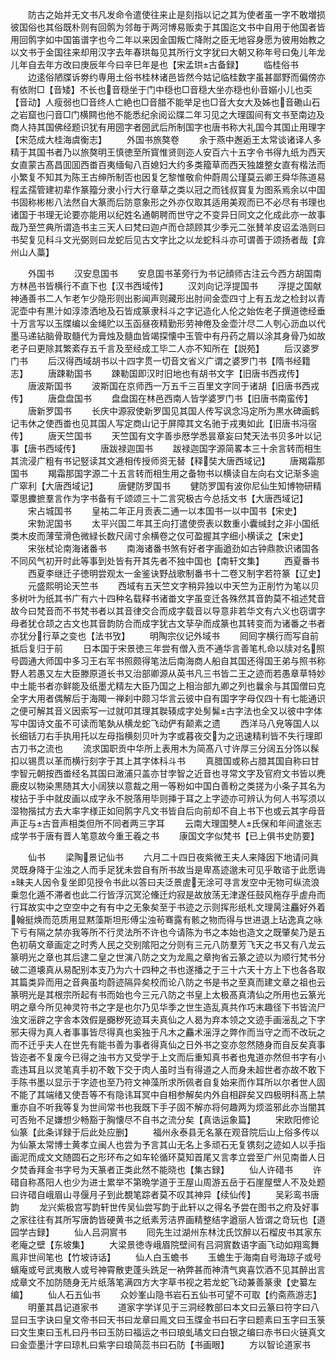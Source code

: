 <!-- { "loadSidebar": true } -->
　　防古之始并无文书凡发命令遣使往来止是刻指以记之其为使者虽一字不敢増损彼国俗也其俗既朴则有回鹘为邻毎于两河博易贩卖于其国迄文书中自用于他国者皆用回鹘字如中国笛谱字也今二年以来因金国叛亡降附之臣无地容身愿为彼用始教之以文书于金国往来却用汉字去年春珙每见其所行文字犹曰大朝又称年号曰兔儿年龙儿年自去年方改曰庚辰年今曰辛巳年是也【宋孟珙古备録】
　　临桂俗书
　　边逺俗陋牒诉劵约専用土俗书桂林诸邑皆然今姑记临桂数字虽甚鄙野而偏傍亦有依附□【音矮】不长也音穏坐于门中穏也□音穏大坐亦穏也仦音嫋小儿也奀【音动】人瘦弱也□音终人亡絶也□音腊不能举足也□音大女大及姊也音磡山石之岩窟也闩音□门横闗也他不能悉纪余阅讼牒二年习见之大理国间有文书至南边及商人持其国佛经题识犹有用圀字者圀武后所制国字也唐书称大礼国今其国止用理字【宋范成大桂海虞衡志】
　　外国书旅獒卷
　　余于燕中邂逅王太常谈诸译人多精于其国书者乃以旅獒明王慎徳至所寳惟贤则迩人安百六十五字令书得九纸为西天女直蒙古髙昌囬囬西畨百夷缅甸八百媳妇大约多类籀草而西天独雄整女直有楷法而小繁复不知其为陈王古绅所制否也因复乞黎惟敬俞仲蔚周公瑾莫云卿王舜华陈道易程孟孺管建初辈作篆籀分隶小行大行章草之类以冠之而钱叔寳复为图系焉余以中国书固称彬彬八法然自大篆而后防意象形之外亦仅取其适用美观而已不必尽有书理也诸国于书理无论要亦能用以纪姓名通朝聘而世守之不变异日同文之化成此亦一故事哉乃至竺典所谓造书主三天人曰梵曰迦卢而仓颉顾其少季元二张賛羊皮诏孟浩则曰书契复见科斗文光弼则曰龙蛇后见古文字比之以龙蛇科斗亦可谓善于颂扬者哉【弇州山人藁】

　　外国书
　　汉安息国书
　　安息国书革旁行为书记顔师古注云今西方胡国南方林邑书皆横行不直下也【汉书西域传】
　　汉刘向记浮提国书
　　浮提之国献神通善书二人乍老乍少隐形则出影闻声则藏形出肘间金壶四寸上有五龙之检封以青泥壶中有黒汁如淳漆洒地及石皆成篆隶科斗之字记造化人伦之始佐老子撰道徳经垂十万言写以玉牒编以金绳贮以玉函昼夜精勤形劳神倦及金壶汁尽二人刳心沥血以代墨马递钻脑骨取髓代为膏烛及髓血皆竭探懐中玉管中有丹药之屑以涂其身骨乃如故老子曰更除其繁紊存五千言及至经成工毕二人亦不知所在【説苑】
　　后汉婆罗门书
　　后汉得西域胡书以十四字贯一切音文省义广谓之婆罗门书【隋书经籍志】
　　唐踈勒国书
　　踈勒国即汉时旧地也有胡书文字【旧唐书西戎传】
　　唐波斯国书
　　波斯国在京师西一万五千三百里文字同于诸胡【旧唐书西戎传】
　　唐盘盘国书
　　盘盘国在林邑西南人皆学婆罗门书【旧唐书南蛮传】
　　唐新罗国书
　　长庆中源寂使新罗国见其国人传写讽念冯定所为黒水碑画鹤记韦休之使西畨也见其国人写定商山记于屏障其文名驰于戎夷如此【旧唐书冯宿传】
　　唐天竺国书
　　天竺国有文字善歩厯学悉昙章妄曰梵天法书贝多叶以记事【唐书西域传】
　　唐跋禄迦国书
　　跋禄迦国字源简畧本三十余言转而相生其流浸广粗有书记竪读其文逓相传授师资无替【释奘大唐西域记】
　　唐羯霜那国书
　　羯霜那国字源二十五言转而相生用之备物书以横读自左向右文记渐多逾广窣利【大唐西域记】
　　唐健防罗国书
　　健防罗国有波你尼仙生知博物研精覃思攈摭羣言作为字书备有千颂颂三十二言究极古今总括文书【大唐西域记】
　　宋占城国书
　　皇祐二年正月贡表二通一以本国书一以中国书【宋史】
　　宋勃泥国书
　　太平兴国二年其王向打遣使赍表以数重小囊缄封之非小国纸类木皮而薄莹滑色微緑长数尺阔寸余横卷之仅可盈握其字细小横读之【宋史】
　　宋张栻论南海诸番书
　　南海诸番书煞有好者字画遒劲如古钟鼎款识诸国各不同风气初开时此等事到处皆有开其先者不独中国也【南轩文集】
　　西夏番书
　　西夏李继迁子徳明尝观太一金鉴诀野战歌制番书十二卷又制字若符篆【辽史】
　　元盛熙明论天竺书
　　西域有五天竺文字稍异独以中天竺为正削竹为笔以贝多树叶为纸其书广有六十四种名载释书诸畨文字虽变迁各殊然其音韵莫不祖述梵音故今曰梵音而不书梵书者以其音律交合而成字载音以导意非若华文有六义也窃谓字母者犹仓颉之古文也其音韵防合而成字犹古文孶孕而成篆也其转变而为诸番之书者亦犹分行草之变也【法书攷】
　　明陶宗仪记外域书
　　囘囘字横行而写自前抵后复归于前
　　日本国于宋景徳三年尝有僧入贡不通华言善笔札命以牍对名照号圆通大师国中多习王右军书照颇得笔法后南海商人船自其国还得国王弟与照书称野人若愚又左大臣滕原道长书又治部卿源从英书凡三书皆二王之迹而若愚章草特妙中土能书者亦鲜能及纸墨尤精左大臣乃国之上相治部九卿之列也曩余与其国僧曰克全字大用者偶解后于海陬一禅刹中颇习华言云彼中自有国字字母仅四十有七能通识之便可解其音义因索写一过就叩其理其聫辏成字处髣髴古字法也全又以彼中字体写中国诗文虽不可读而笔埶从横龙蛇飞动俨有颠素之遗
　　西洋马八皃等国人以长细铦刀右手执用托以左母指横刻贝叶为字或暮夜交为之迅速精利皆不失行理即古刀书之流也
　　流求国职贡中华所上表用木为简髙八寸许厚三分阔五分饰以髹扣以锡贯以革而横行刻字于其上其字体科斗书
　　真腊国或称占腊其国自称曰甘孛智元朝按西畨经名其国曰澉浦只盖亦甘孛智之近音也寻常文字及官府文书皆以麂鹿皮以物染黒随其大小阔狭以意裁之用一等粉如中国白善粉之类搓为小条子其名为梭拈于手中就皮画以成字永不脱落用毕则挿于耳之上字迹亦可辨认为何人书写须以湿物揩拭方去大率字様正如囘鹘字凡文书皆自后向前却不自上书下也或云其字母音声正与古音声相类但所不同者两三字耳
　　云南大理国僰人氏保和年间遣张志成学书于唐有晋人笔意故今重王羲之书
　　康国文字似梵书【已上俱书史防要】

　　仙书
　　梁陶景记仙书
　　六月二十四日夜紫微王夫人来降因下地请问眞灵既身降于尘浊之人而手足犹未尝自有所书故当是卑髙迹邈未可见乎敢谘于此愿诲昧夫人因令复坐即见授令书此以答曰夫泛景虗无涂可寻言发空中无物可纵流浪乗忽化遁不滞者也此二行皆浮沉冥沦儵迁灼寂是故放荡无津遂任鼓风柂存乎虗舟而行耳故实中之空空中之有有中之无象矣至于书迹之示则挥形纸札文理昺注麤好外着翰挺焕而范质用显黙藻斯坦形傅尘浊茍骞露有骸之物而得与世进退上玷逸真之咏下亏有隔之禁亦我等所不行灵法所不许也今请陈为书之本始也造文之既肇矣乃是五色初萌文章画定之时秀人民之交别隂阳之分则有三元八防羣芳飞天之书又有八龙云篆明光之章也其后逮二皇之世演八防之文为龙鳯之章拘省云篆之迹以为顺行梵书分破二道壊真从易配别本支乃为六十四种之书也遂播之于三十六天十方上下也各各取其篇类异而用之音典虽均蔚迹隔异矣校而论八防之书是书之至真而建文章之祖也云篆明光是其根宗所起有书而始也今三元八防之书皇上太极髙真清仙之所用也云篆光明之章今所见神灵符书之字是也尔乃见华季之世生造乱真共作巧末趣径下书皆流尸浊文滛辟之字舎本效假是嚻秽死迹耳夫真仙之人曷为弃本领之文迹手画滛乱之下字邪夫得为真人者事事皆尽得真也奚独于凡木之麤术滛浮之弊作而当守之而不改玩之而不迁乎夫人在世先有能书善为事者得真仙之日外书之变亦忽然随身而自反矣真事皆迩者不复废今已得之浊书方又受学于上文而后重知真书者也鬼道亦然但书字有小乖违耳且以灵笔真手初不敢下交于肉人虽时当有得道之人而身未超世者亦故不敢下手陈书墨以显示于字迹也至乃符文神藻所求所佩者自复始来而作耳所以尔者世人固不能了其端绪又使吾等不有隐讳耳冥中自相参解矣内外自相辟矣又四极明科髙上禁重亦自不听我等复为世间常书也我既下手子固不解亦将何趣两为烦滥邪此亦当闇其可否殆不足嫌想少畅豁于胸懐尽不自书之流分矣【真诰运象篇】
　　宋欧阳修论仙篆【此条详録于后此处应删】
　　福州永泰县无名篆在观音院后山上俗多传以为仙篆太常博士黄孝立闽人也尝为予言其山无名上多顽石无复镌刻之迹如人以手指画泥而成文文随圆石之形环布之如车轮循环莫知首尾又言孝立尝至广州见南畨人日夕焚香拜金书字号为天篆者正类此然不能晓也【集古録】
　　仙人许碏书
　　许碏自称髙阳人也少为进士累举不第晩学道于王屋山周游五岳于石崖屋壁人不及处题曰许碏自峨眉山寻偃月子到此覩笔踪者莫不叹其神异【续仙传】
　　吴彩鸾书唐韵
　　龙兴紫极宫写韵轩世传吴仙尝写韵于此轩以之得名予尝在图书之府及好事之家往往有其所写唐韵皆硬黄书之纸素芳洁界画精整结字遒丽人皆谓之竒玩也【道园学古録】
　　仙人吕洞賔书
　　囘先生过湖州东林沈氏饮醉以石榴皮书其家东老庵之壁【东坡集】
　　大梁景徳寺峨眉院壁间有吕洞賔数语字画飞动如翔鸾舞鳯非世间笔也【竹坡诗话】
　　仙人白玉蟾书
　　玉蟾生于海南自号海琼子或号蠙庵或号武夷散人或号神霄散吏蓬头跣足一衲弊甚而神清气爽喜饮酒不见其醉出言成章文不加防随身无片纸落笔满四方大字草书视之若龙蛇飞动兼善篆隶【史纂左编】
　　仙人石五仙书
　　众妙峯山隐书岩石五仙书可望不可取【约斋燕游志】
　　明董其昌记道家书
　　道家字学详见于三洞经教部曰本文曰云篆曰符字曰八显曰玉字诀曰皇文帝书曰天书曰龙章曰鳯文曰玉牒金书曰石字曰题素曰玉字曰玉箓曰文生柬曰玉札曰丹书曰玉防曰福运之书曰琅虬璚文曰白银之编曰赤书曰火链真文曰金壶墨汁字曰琼札曰紫字曰琅简蕊书曰石防【书画眼】
　　方以智论道家书
